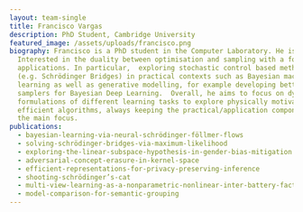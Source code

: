 ```yaml
---
layout: team-single
title: Francisco Vargas
description: PhD Student, Cambridge University
featured_image: /assets/uploads/francisco.png
biography: Francisco is a PhD student in the Computer Laboratory. He is
  Interested in the duality between optimisation and sampling with a focus on
  applications. In particular,  exploring stochastic control based methodologies
  (e.g. Schrödinger Bridges) in practical contexts such as Bayesian machine
  learning as well as generative modelling, for example developing better
  samplers for Bayesian Deep Learning.  Overall, he aims to focus on dynamical
  formulations of different learning tasks to explore physically motivated
  efficient algorithms, always keeping the practical/application component as
  the main focus.
publications:
  - bayesian-learning-via-neural-schrödinger-föllmer-flows
  - solving-schrödinger-bridges-via-maximum-likelihood
  - exploring-the-linear-subspace-hypothesis-in-gender-bias-mitigation
  - adversarial-concept-erasure-in-kernel-space
  - efficient-representations-for-privacy-preserving-inference
  - shooting-schrödinger’s-cat
  - multi-view-learning-as-a-nonparametric-nonlinear-inter-battery-factor-analysis
  - model-comparison-for-semantic-grouping
---
```

